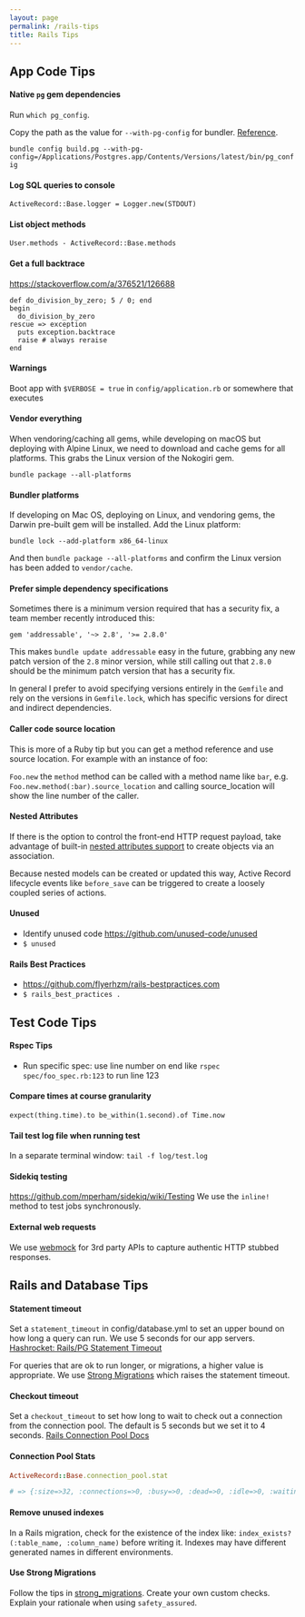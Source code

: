 ```yaml
---
layout: page
permalink: /rails-tips
title: Rails Tips
---
```


## App Code Tips

#### Native `pg` gem dependencies

Run `which pg_config`.

Copy the path as the value for `--with-pg-config` for bundler. [Reference](https://stackoverflow.com/a/35145890/126688).

`bundle config build.pg --with-pg-config=/Applications/Postgres.app/Contents/Versions/latest/bin/pg_config`

#### Log SQL queries to console

`ActiveRecord::Base.logger = Logger.new(STDOUT)`

#### List object methods

`User.methods - ActiveRecord::Base.methods`

#### Get a full backtrace

<https://stackoverflow.com/a/376521/126688>

```
def do_division_by_zero; 5 / 0; end
begin
  do_division_by_zero
rescue => exception
  puts exception.backtrace
  raise # always reraise
end
```

#### Warnings

Boot app with `$VERBOSE = true` in `config/application.rb` or somewhere that executes

#### Vendor everything

When vendoring/caching all gems, while developing on macOS but deploying with Alpine Linux, we need to download and cache gems for all platforms. This grabs the Linux version of the Nokogiri gem.

`bundle package --all-platforms`

#### Bundler platforms

If developing on Mac OS, deploying on Linux, and vendoring gems, the Darwin pre-built gem will be installed. Add the Linux platform:

`bundle lock --add-platform x86_64-linux`

And then `bundle package --all-platforms` and confirm the Linux version has been added to `vendor/cache`.

#### Prefer simple dependency specifications

Sometimes there is a minimum version required that has a security fix, a team member recently introduced this:

```
gem 'addressable', '~> 2.8', '>= 2.8.0'
```
This makes `bundle update addressable` easy in the future, grabbing any new patch version of the `2.8` minor version, while still calling out that `2.8.0` should be the minimum patch version that has a security fix.

In general I prefer to avoid specifying versions entirely in the `Gemfile` and rely on the versions in `Gemfile.lock`, which has specific versions for direct and indirect dependencies.

#### Caller code source location

This is more of a Ruby tip but you can get a method reference and use source location. For example with an instance of foo:

`Foo.new` the `method` method can be called with a method name like `bar`, e.g. `Foo.new.method(:bar).source_location` and calling source_location will show the line number of the caller.

#### Nested Attributes

If there is the option to control the front-end HTTP request payload, take advantage of built-in [nested attributes support](https://api.rubyonrails.org/classes/ActiveRecord/NestedAttributes/ClassMethods.html) to create objects via an association.

Because nested models can be created or updated this way, Active Record lifecycle events like `before_save` can be triggered to create a loosely coupled series of actions.

#### Unused

* Identify unused code <https://github.com/unused-code/unused>
* `$ unused`

#### Rails Best Practices

* <https://github.com/flyerhzm/rails-bestpractices.com>
* `$ rails_best_practices .`


## Test Code Tips

#### Rspec Tips

* Run specific spec: use line number on end like `rspec spec/foo_spec.rb:123` to run line 123

#### Compare times at course granularity

`expect(thing.time).to be_within(1.second).of Time.now`

#### Tail test log file when running test

In a separate terminal window:
`tail -f log/test.log`

#### Sidekiq testing

<https://github.com/mperham/sidekiq/wiki/Testing> We use the `inline!` method to test jobs synchronously.

#### External web requests

We use [webmock](https://github.com/bblimke/webmock) for 3rd party APIs to capture authentic HTTP stubbed responses.



## Rails and Database Tips

#### Statement timeout

Set a `statement_timeout` in config/database.yml to set an upper bound on how long a query can run. We use 5 seconds for our app servers. [Hashrocket: Rails/PG Statement Timeout](https://til.hashrocket.com/posts/b44baf657d-railspg-statement-timeout-)

For queries that are ok to run longer, or migrations, a higher value is appropriate. We use [Strong Migrations](https://github.com/ankane/strong_migrations#migration-timeouts) which raises the statement timeout.

#### Checkout timeout

Set a `checkout_timeout` to set how long to wait to check out a connection from the connection pool. The default is 5 seconds but we set it to 4 seconds. [Rails Connection Pool Docs](https://api.rubyonrails.org/classes/ActiveRecord/ConnectionAdapters/ConnectionPool.html)

#### Connection Pool Stats

```rb
ActiveRecord::Base.connection_pool.stat

# => {:size=>32, :connections=>0, :busy=>0, :dead=>0, :idle=>0, :waiting=>0, :checkout_timeout=>4.0}
```
#### Remove unused indexes

In a Rails migration, check for the existence of the index like: `index_exists?(:table_name, :column_name)` before writing it. Indexes may have different generated names in different environments.

#### Use Strong Migrations

Follow the tips in [strong_migrations](https://github.com/ankane/strong_migrations). Create your own custom checks. Explain your rationale when using `safety_assured`.


